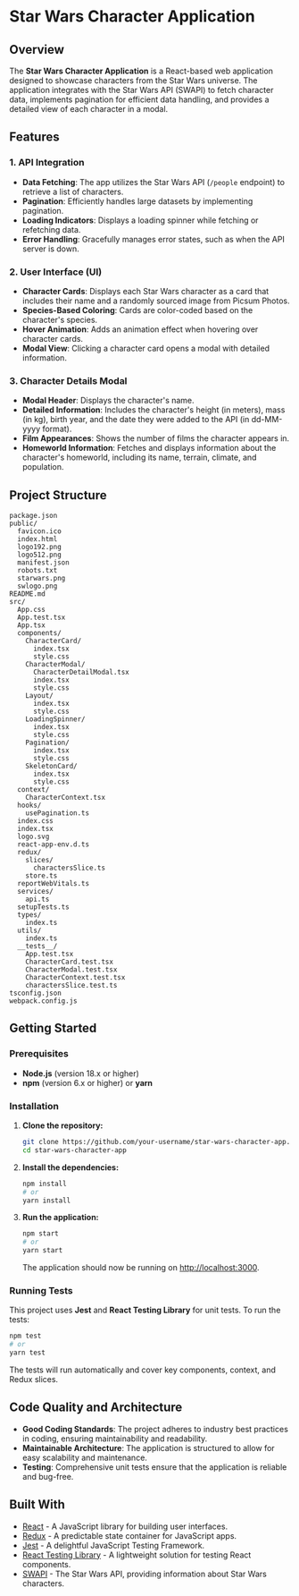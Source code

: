 # Star Wars Character Application

## Overview

The **Star Wars Character Application** is a React-based web application designed to showcase characters from the Star Wars universe. The application integrates with the Star Wars API (SWAPI) to fetch character data, implements pagination for efficient data handling, and provides a detailed view of each character in a modal.

## Features

### 1. API Integration
- **Data Fetching**: The app utilizes the Star Wars API (`/people` endpoint) to retrieve a list of characters.
- **Pagination**: Efficiently handles large datasets by implementing pagination.
- **Loading Indicators**: Displays a loading spinner while fetching or refetching data.
- **Error Handling**: Gracefully manages error states, such as when the API server is down.

### 2. User Interface (UI)
- **Character Cards**: Displays each Star Wars character as a card that includes their name and a randomly sourced image from Picsum Photos.
- **Species-Based Coloring**: Cards are color-coded based on the character's species.
- **Hover Animation**: Adds an animation effect when hovering over character cards.
- **Modal View**: Clicking a character card opens a modal with detailed information.

### 3. Character Details Modal
- **Modal Header**: Displays the character's name.
- **Detailed Information**: Includes the character's height (in meters), mass (in kg), birth year, and the date they were added to the API (in dd-MM-yyyy format).
- **Film Appearances**: Shows the number of films the character appears in.
- **Homeworld Information**: Fetches and displays information about the character's homeworld, including its name, terrain, climate, and population.

## Project Structure

```
package.json
public/
  favicon.ico
  index.html
  logo192.png
  logo512.png
  manifest.json
  robots.txt
  starwars.png
  swlogo.png
README.md
src/
  App.css
  App.test.tsx
  App.tsx
  components/
    CharacterCard/
      index.tsx
      style.css
    CharacterModal/
      CharacterDetailModal.tsx
      index.tsx
      style.css
    Layout/
      index.tsx
      style.css
    LoadingSpinner/
      index.tsx
      style.css
    Pagination/
      index.tsx
      style.css
    SkeletonCard/
      index.tsx
      style.css
  context/
    CharacterContext.tsx
  hooks/
    usePagination.ts
  index.css
  index.tsx
  logo.svg
  react-app-env.d.ts
  redux/
    slices/
      charactersSlice.ts
    store.ts
  reportWebVitals.ts
  services/
    api.ts
  setupTests.ts
  types/
    index.ts
  utils/
    index.ts
  __tests__/
    App.test.tsx
    CharacterCard.test.tsx
    CharacterModal.test.tsx
    CharacterContext.test.tsx
    charactersSlice.test.ts
tsconfig.json
webpack.config.js
```

## Getting Started

### Prerequisites

- **Node.js** (version 18.x or higher)
- **npm** (version 6.x or higher) or **yarn**

### Installation

1. **Clone the repository:**

   ```bash
   git clone https://github.com/your-username/star-wars-character-app.git
   cd star-wars-character-app
   ```

2. **Install the dependencies:**

   ```bash
   npm install
   # or
   yarn install
   ```

3. **Run the application:**

   ```bash
   npm start
   # or
   yarn start
   ```

   The application should now be running on [http://localhost:3000](http://localhost:3000).

### Running Tests

This project uses **Jest** and **React Testing Library** for unit tests. To run the tests:

```bash
npm test
# or
yarn test
```

The tests will run automatically and cover key components, context, and Redux slices.

## Code Quality and Architecture

- **Good Coding Standards**: The project adheres to industry best practices in coding, ensuring maintainability and readability.
- **Maintainable Architecture**: The application is structured to allow for easy scalability and maintenance.
- **Testing**: Comprehensive unit tests ensure that the application is reliable and bug-free.

## Built With

- [React](https://reactjs.org/) - A JavaScript library for building user interfaces.
- [Redux](https://redux.js.org/) - A predictable state container for JavaScript apps.
- [Jest](https://jestjs.io/) - A delightful JavaScript Testing Framework.
- [React Testing Library](https://testing-library.com/docs/react-testing-library/intro/) - A lightweight solution for testing React components.
- [SWAPI](https://swapi.dev/) - The Star Wars API, providing information about Star Wars characters.

